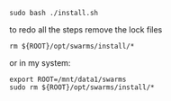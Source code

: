 


`sudo bash ./install.sh`

to redo all the steps remove the lock files

`rm ${ROOT}/opt/swarms/install/* `

or in my system:
```
export ROOT=/mnt/data1/swarms
sudo rm ${ROOT}/opt/swarms/install/*
```
